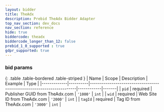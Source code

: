 ```yaml
---
layout: bidder
title: TheAdx
description: Prebid TheAdx Bidder Adapter
top_nav_section: dev_docs
nav_section: reference
hide: true
biddercode: theadx
biddercode_longer_than_12: false
prebid_1_0_supported : true
gdpr_supported: true
---
```



### bid params

{: .table .table-bordered .table-striped }
| Name        | Scope    | Description                                                           | Example    | Type  |
|-------------|----------|-----------------------------------------------------------------------|------------|-------|
| `pid`     | required | Publisher  GUID from TheAdx.com                                         | `'1000'`   | `int` |
| `wid`     | required | Web Site ID from TheAdx.com                                             | `'2000'`   | `int` |
| `tagId`   | required | Tag ID from TheAdx.com                                                  | `'3000'`   | `int` |
